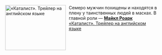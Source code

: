<!--2025-02-06 23:00:26-->
<div class="yb">
  <div class="rss smaller1 kino_kino"><a href="https://www.kino-teatr.ru/video/46023/" title="«Каталист». Трейлер на английском языке"><img src="https://www.kino-teatr.ru/video/3/2/46023/poster.jpg" width="196" height="147" align="left" hspace="5" style="margin: 0px 10px 0px 5px" alt="«Каталист». Трейлер на английском языке"/></a>Семеро мужчин похищены и находятся в плену у таинственных людей в масках. В главной роли — <a href=https://www.kino-teatr.ru/kino/acter/m/hollywood/338513/works/ target=_blank><strong>Майкл Роарк</strong></a> <br><a class="light" href="https://www.kino-teatr.ru/video/46023/">«Каталист». Трейлер на английском языке</a></div>
</div>
